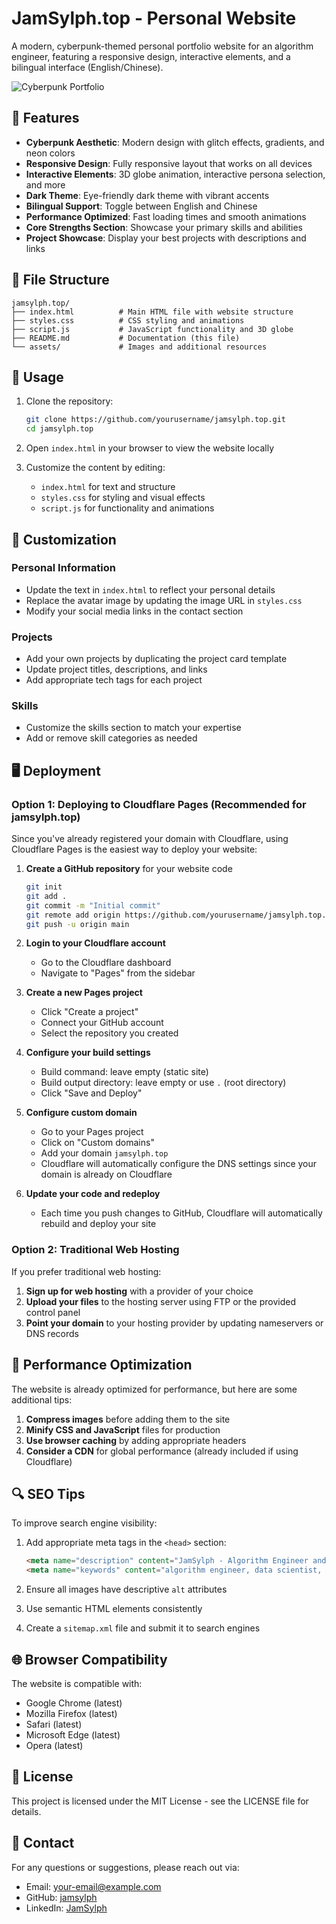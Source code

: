 # JamSylph.top - Personal Website

A modern, cyberpunk-themed personal portfolio website for an algorithm engineer, featuring a responsive design, interactive elements, and a bilingual interface (English/Chinese).

![Cyberpunk Portfolio](preview.png)

## 🌟 Features

- **Cyberpunk Aesthetic**: Modern design with glitch effects, gradients, and neon colors
- **Responsive Design**: Fully responsive layout that works on all devices
- **Interactive Elements**: 3D globe animation, interactive persona selection, and more
- **Dark Theme**: Eye-friendly dark theme with vibrant accents
- **Bilingual Support**: Toggle between English and Chinese
- **Performance Optimized**: Fast loading times and smooth animations
- **Core Strengths Section**: Showcase your primary skills and abilities
- **Project Showcase**: Display your best projects with descriptions and links

## 📂 File Structure

```
jamsylph.top/
├── index.html          # Main HTML file with website structure
├── styles.css          # CSS styling and animations
├── script.js           # JavaScript functionality and 3D globe
├── README.md           # Documentation (this file)
└── assets/             # Images and additional resources
```

## 🚀 Usage

1. Clone the repository:
   ```bash
   git clone https://github.com/yourusername/jamsylph.top.git
   cd jamsylph.top
   ```

2. Open `index.html` in your browser to view the website locally

3. Customize the content by editing:
   - `index.html` for text and structure
   - `styles.css` for styling and visual effects
   - `script.js` for functionality and animations

## 🎨 Customization

### Personal Information
- Update the text in `index.html` to reflect your personal details
- Replace the avatar image by updating the image URL in `styles.css`
- Modify your social media links in the contact section

### Projects
- Add your own projects by duplicating the project card template
- Update project titles, descriptions, and links
- Add appropriate tech tags for each project

### Skills
- Customize the skills section to match your expertise
- Add or remove skill categories as needed

## 🖥️ Deployment

### Option 1: Deploying to Cloudflare Pages (Recommended for jamsylph.top)

Since you've already registered your domain with Cloudflare, using Cloudflare Pages is the easiest way to deploy your website:

1. **Create a GitHub repository** for your website code
   ```bash
   git init
   git add .
   git commit -m "Initial commit"
   git remote add origin https://github.com/yourusername/jamsylph.top.git
   git push -u origin main
   ```

2. **Login to your Cloudflare account**
   - Go to the Cloudflare dashboard
   - Navigate to "Pages" from the sidebar

3. **Create a new Pages project**
   - Click "Create a project"
   - Connect your GitHub account
   - Select the repository you created

4. **Configure your build settings**
   - Build command: leave empty (static site)
   - Build output directory: leave empty or use `.` (root directory)
   - Click "Save and Deploy"

5. **Configure custom domain**
   - Go to your Pages project
   - Click on "Custom domains"
   - Add your domain `jamsylph.top`
   - Cloudflare will automatically configure the DNS settings since your domain is already on Cloudflare

6. **Update your code and redeploy**
   - Each time you push changes to GitHub, Cloudflare will automatically rebuild and deploy your site

### Option 2: Traditional Web Hosting

If you prefer traditional web hosting:

1. **Sign up for web hosting** with a provider of your choice
2. **Upload your files** to the hosting server using FTP or the provided control panel
3. **Point your domain** to your hosting provider by updating nameservers or DNS records

## 🚀 Performance Optimization

The website is already optimized for performance, but here are some additional tips:

1. **Compress images** before adding them to the site
2. **Minify CSS and JavaScript** files for production
3. **Use browser caching** by adding appropriate headers
4. **Consider a CDN** for global performance (already included if using Cloudflare)

## 🔍 SEO Tips

To improve search engine visibility:

1. Add appropriate meta tags in the `<head>` section:
   ```html
   <meta name="description" content="JamSylph - Algorithm Engineer and Data Scientist. Exploring the boundaries of data, building an intelligent future.">
   <meta name="keywords" content="algorithm engineer, data scientist, machine learning, AI, portfolio, cyberpunk">
   ```

2. Ensure all images have descriptive `alt` attributes
3. Use semantic HTML elements consistently
4. Create a `sitemap.xml` file and submit it to search engines

## 🌐 Browser Compatibility

The website is compatible with:
- Google Chrome (latest)
- Mozilla Firefox (latest)
- Safari (latest)
- Microsoft Edge (latest)
- Opera (latest)

## 📄 License

This project is licensed under the MIT License - see the LICENSE file for details.

## 📧 Contact

For any questions or suggestions, please reach out via:
- Email: your-email@example.com
- GitHub: [jamsylph](https://github.com/jamsylph)
- LinkedIn: [JamSylph](https://www.linkedin.com/in/jamsylph) 